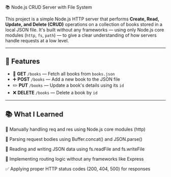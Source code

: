 📚 Node.js CRUD Server with File System

This project is a simple Node.js HTTP server that performs **Create, Read, Update, and Delete (CRUD)** operations on a collection of books stored in a local JSON file. It's built without any frameworks — using only Node.js core modules (`http`, `fs`, `path`) — to give a clear understanding of how servers handle requests at a low level.

---

## 🚀 Features

- 📖 **GET** `/books` — Fetch all books from `books.json`
- ➕ **POST** `/books` — Add a new book to the JSON file
- ✏️ **PUT** `/books` — Update a book's details using its `id`
- ❌ **DELETE** `/books` — Delete a book by `id`

---

## 📚 What I Learned

🧠 Manually handling req and res using Node.js core modules (http)

🧾 Parsing request bodies using Buffer.concat() and JSON.parse()

💾 Reading and writing JSON data using fs.readFile and fs.writeFile

🔀 Implementing routing logic without any frameworks like Express

✅ Applying proper HTTP status codes (200, 404, 500) for responses
